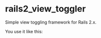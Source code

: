 rails2_view_toggler
===================

Simple view toggling framework for Rails 2.x.

You use it like this:
